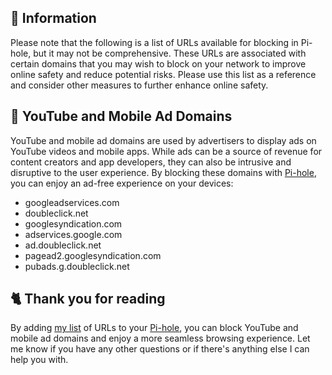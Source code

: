 ## 📃 Information
Please note that the following is a list of URLs available for blocking in Pi-hole, but it may not be comprehensive.
These URLs are associated with certain domains that you may wish to block on your network to improve online safety and reduce potential risks.
Please use this list as a reference and consider other measures to further enhance online safety.

## 🔴 YouTube and Mobile Ad Domains
YouTube and mobile ad domains are used by advertisers to display ads on YouTube videos and mobile apps.
While ads can be a source of revenue for content creators and app developers, they can also be intrusive and disruptive to the user experience.
By blocking these domains with [Pi-hole](../What%20is%20Pi-hole.md), you can enjoy an ad-free experience on your devices:

- googleadservices.com
- doubleclick.net
- googlesyndication.com
- adservices.google.com
- ad.doubleclick.net
- pagead2.googlesyndication.com
- pubads.g.doubleclick.net

## 🐈 Thank you for reading
By adding [my list](https://github.com/sefinek24/PiHole-Blocklist-Collection/blob/main/List.md) of URLs to your [Pi-hole](../What%20is%20Pi-hole.md), you can block YouTube and mobile ad domains and enjoy a more seamless browsing experience.
Let me know if you have any other questions or if there's anything else I can help you with.